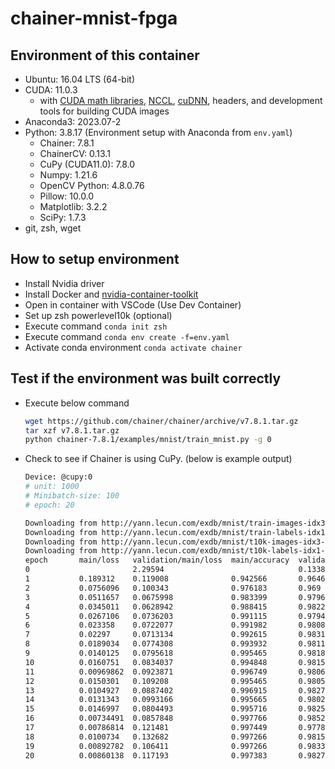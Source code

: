 # chainer-mnist-fpga

## Environment of this container
- Ubuntu: 16.04 LTS (64-bit)
- CUDA: 11.0.3
  - with [CUDA math libraries](https://developer.nvidia.com/gpu-accelerated-libraries), [NCCL](https://developer.nvidia.com/nccl), [cuDNN](https://developer.nvidia.com/cudnn), headers, and development tools for building CUDA images
- Anaconda3: 2023.07-2
- Python: 3.8.17 (Environment setup with Anaconda from `env.yaml`)
  - Chainer: 7.8.1
  - ChainerCV: 0.13.1
  - CuPy (CUDA11.0): 7.8.0
  - Numpy: 1.21.6
  - OpenCV Python: 4.8.0.76
  - Pillow: 10.0.0
  - Matplotlib: 3.2.2
  - SciPy: 1.7.3
- git, zsh, wget

## How to setup environment
- Install Nvidia driver
- Install Docker and [nvidia-container-toolkit](https://docs.nvidia.com/datacenter/cloud-native/container-toolkit/latest/install-guide.html#install-guide)
- Open in container with VSCode (Use Dev Container)
- Set up zsh powerlevel10k (optional)
- Execute command `conda init zsh`
- Execute command `conda env create -f=env.yaml`
- Activate conda environment `conda activate chainer`

## Test if the environment was built correctly
- Execute below command
  ```sh
  wget https://github.com/chainer/chainer/archive/v7.8.1.tar.gz
  tar xzf v7.8.1.tar.gz
  python chainer-7.8.1/examples/mnist/train_mnist.py -g 0
  ```

- Check to see if Chainer is using CuPy. (below is example output)
  ```sh
  Device: @cupy:0
  # unit: 1000
  # Minibatch-size: 100
  # epoch: 20
  
  Downloading from http://yann.lecun.com/exdb/mnist/train-images-idx3-ubyte.gz...
  Downloading from http://yann.lecun.com/exdb/mnist/train-labels-idx1-ubyte.gz...
  Downloading from http://yann.lecun.com/exdb/mnist/t10k-images-idx3-ubyte.gz...
  Downloading from http://yann.lecun.com/exdb/mnist/t10k-labels-idx1-ubyte.gz...
  epoch       main/loss   validation/main/loss  main/accuracy  validation/main/accuracy  elapsed_time
  0                       2.29594                              0.1338                    2.4168        
  1           0.189312    0.119008              0.942566       0.9646                    4.01696       
  2           0.0756096   0.100343              0.976183       0.969                     5.2076        
  3           0.0511657   0.0675998             0.983399       0.9796                    6.40066       
  4           0.0345011   0.0628942             0.988415       0.9822                    7.59733       
  5           0.0267106   0.0736203             0.991115       0.9794                    8.82018       
  6           0.023358    0.0722077             0.991982       0.9808                    10.0149       
  7           0.02297     0.0713134             0.992615       0.9831                    11.2177       
  8           0.0189034   0.0774308             0.993932       0.9811                    12.4066       
  9           0.0140125   0.0795618             0.995465       0.9818                    13.6107       
  10          0.0160751   0.0834037             0.994848       0.9815                    14.8193       
  11          0.00969862  0.0923871             0.996749       0.9806                    16.0138       
  12          0.0150301   0.109208              0.995465       0.9805                    17.2148       
  13          0.0104927   0.0887402             0.996915       0.9827                    18.4342       
  14          0.0131343   0.0993166             0.995665       0.9802                    19.6602       
  15          0.0146997   0.0804493             0.995716       0.9825                    20.8654       
  16          0.00734491  0.0857848             0.997766       0.9852                    22.0978       
  17          0.00786814  0.121481              0.997449       0.9778                    23.3313       
  18          0.0100734   0.132682              0.997266       0.9815                    24.5442       
  19          0.00892782  0.106411              0.997266       0.9833                    25.7678       
  20          0.00860138  0.117193              0.997383       0.9827                    27.0023       
  ```
